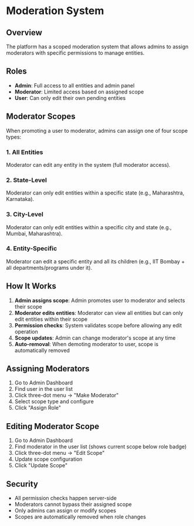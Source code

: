 # Moderation System

## Overview

The platform has a scoped moderation system that allows admins to assign moderators with specific permissions to manage entities.

## Roles

- **Admin**: Full access to all entities and admin panel
- **Moderator**: Limited access based on assigned scope
- **User**: Can only edit their own pending entities

## Moderator Scopes

When promoting a user to moderator, admins can assign one of four scope types:

### 1. All Entities

Moderator can edit any entity in the system (full moderator access).

### 2. State-Level

Moderator can only edit entities within a specific state (e.g., Maharashtra, Karnataka).

### 3. City-Level

Moderator can only edit entities within a specific city and state (e.g., Mumbai, Maharashtra).

### 4. Entity-Specific

Moderator can edit a specific entity and all its children (e.g., IIT Bombay + all departments/programs under it).

## How It Works

1. **Admin assigns scope**: Admin promotes user to moderator and selects their scope
2. **Moderator edits entities**: Moderator can view all entities but can only edit entities within their scope
3. **Permission checks**: System validates scope before allowing any edit operation
4. **Scope updates**: Admin can change moderator's scope at any time
5. **Auto-removal**: When demoting moderator to user, scope is automatically removed

## Assigning Moderators

1. Go to Admin Dashboard
2. Find user in the user list
3. Click three-dot menu → "Make Moderator"
4. Select scope type and configure
5. Click "Assign Role"

## Editing Moderator Scope

1. Go to Admin Dashboard
2. Find moderator in the user list (shows current scope below role badge)
3. Click three-dot menu → "Edit Scope"
4. Update scope configuration
5. Click "Update Scope"

## Security

- All permission checks happen server-side
- Moderators cannot bypass their assigned scope
- Only admins can assign or modify scopes
- Scopes are automatically removed when role changes
